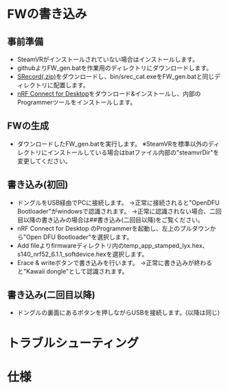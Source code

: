 # FWの書き込み

## 事前準備

 - SteamVRがインストールされていない場合はインストールします。
 - githubよりFW_gen.batを作業用のディレクトリにダウンロードします。
 - [SRecord(.zip)](https://sourceforge.net/projects/srecord/files/srecord-win32/)をダウンロードし、bin/srec_cat.exeをFW_gen.batと同じディレクトリに配置します。
 - [nRF Connect for Desktop](https://www.nordicsemi.com/Products/Development-tools/nrf-connect-for-desktop)をダウンロード&インストールし、内部のProgrammerツールをインストールします。
 
## FWの生成
 - ダウンロードしたFW_gen.batを実行します。
 ※SteamVRを標準以外のディレクトリにインストールしている場合はbatファイル内部の"steamvrDir"を変更してください。

## 書き込み(初回)
 - ドングルをUSB経由でPCに接続します。
→正常に接続されると"OpenDFU Bootloader"がwindowsで認識されます。
→正常に認識されない場合、二回目以降の書き込みの場合は##書き込み(二回目以降)をご覧ください。
 - nRF Connect for Desktop のProgrammerを起動し、左上のプルダウンから"Open DFU Bootloader"を選択します。
 - Add fileよりfirmwareディレクトリ内のtemp_app_stamped_lyx.hex、s140_nrf52_6.1.1_softdevice.hexを選択します。
 - Erace & writeボタンで書き込みを行います。
 →正常に書き込みが終わると"Kawaii dongle"として認識されます。
 
 ## 書き込み(二回目以降)
 
 - ドングルの裏面にあるボタンを押しながらUSBを接続します。(以降は同じ)

 

# トラブルシューティング

# 仕様
